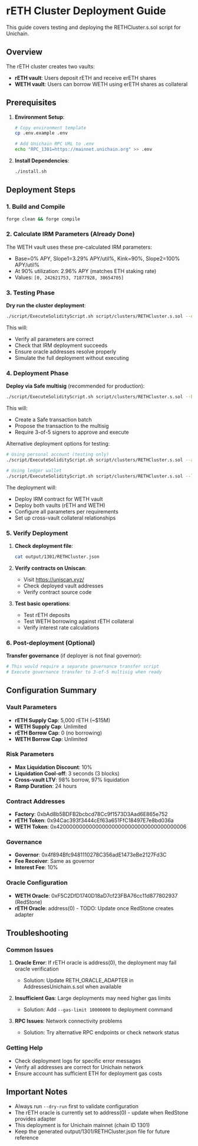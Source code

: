 # rETH Cluster Deployment Guide

This guide covers testing and deploying the RETHCluster.s.sol script for Unichain.

## Overview

The rETH cluster creates two vaults:
- **rETH vault**: Users deposit rETH and receive erETH shares
- **WETH vault**: Users can borrow WETH using erETH shares as collateral

## Prerequisites

1. **Environment Setup**:
   ```bash
   # Copy environment template
   cp .env.example .env
   
   # Add Unichain RPC URL to .env
   echo "RPC_1301=https://mainnet.unichain.org" >> .env
   ```

2. **Install Dependencies**:
   ```bash
   ./install.sh
   ```

## Deployment Steps

### 1. Build and Compile

```bash
forge clean && forge compile
```

### 2. Calculate IRM Parameters (Already Done)

The WETH vault uses these pre-calculated IRM parameters:
- Base=0% APY, Slope1=3.29% APY/util%, Kink=90%, Slope2=100% APY/util%
- At 90% utilization: 2.96% APY (matches ETH staking rate)
- Values: `[0, 242621753, 71877928, 38654705]`

### 3. Testing Phase

**Dry run the cluster deployment**:
```bash
./script/ExecuteSolidityScript.sh script/clusters/RETHCluster.s.sol --dry-run --rpc-url $RPC_1301
```

This will:
- Verify all parameters are correct
- Check that IRM deployment succeeds
- Ensure oracle addresses resolve properly
- Simulate the full deployment without executing

### 4. Deployment Phase

**Deploy via Safe multisig** (recommended for production):
```bash
./script/ExecuteSolidityScript.sh script/clusters/RETHCluster.s.sol --batch-via-safe 0x4f894Bfc9481110278C356adE1473eBe2127Fd3C --rpc-url $RPC_1301
```

This will:
- Create a Safe transaction batch
- Propose the transaction to the multisig
- Require 3-of-5 signers to approve and execute

Alternative deployment options for testing:
```bash
# Using personal account (testing only)
./script/ExecuteSolidityScript.sh script/clusters/RETHCluster.s.sol --account <DEPLOYER> --rpc-url $RPC_1301

# Using ledger wallet
./script/ExecuteSolidityScript.sh script/clusters/RETHCluster.s.sol --ledger --rpc-url $RPC_1301
```

The deployment will:
- Deploy IRM contract for WETH vault
- Deploy both vaults (rETH and WETH)
- Configure all parameters per requirements
- Set up cross-vault collateral relationships

### 5. Verify Deployment

1. **Check deployment file**:
   ```bash
   cat output/1301/RETHCluster.json
   ```

2. **Verify contracts on Uniscan**:
   - Visit https://uniscan.xyz/
   - Check deployed vault addresses
   - Verify contract source code

3. **Test basic operations**:
   - Test rETH deposits
   - Test WETH borrowing against rETH collateral
   - Verify interest rate calculations

### 6. Post-deployment (Optional)

**Transfer governance** (if deployer is not final governor):
```bash
# This would require a separate governance transfer script
# Execute governance transfer to 3-of-5 multisig when ready
```

## Configuration Summary

### Vault Parameters
- **rETH Supply Cap**: 5,000 rETH (~$15M)
- **WETH Supply Cap**: Unlimited
- **rETH Borrow Cap**: 0 (no borrowing)
- **WETH Borrow Cap**: Unlimited

### Risk Parameters
- **Max Liquidation Discount**: 10%
- **Liquidation Cool-off**: 3 seconds (3 blocks)
- **Cross-vault LTV**: 98% borrow, 97% liquidation
- **Ramp Duration**: 24 hours

### Contract Addresses
- **Factory**: 0xbAd8b5BDFB2bcbcd78Cc9f1573D3Aad6E865e752
- **rETH Token**: 0x94Cac393f3444cEf63a651FfC18497E7e8bd036a
- **WETH Token**: 0x4200000000000000000000000000000000000006

### Governance
- **Governor**: 0x4f894Bfc9481110278C356adE1473eBe2127Fd3C
- **Fee Receiver**: Same as governor
- **Interest Fee**: 10%

### Oracle Configuration
- **WETH Oracle**: 0xF5C2DfD1740D18aD7cf23FBA76cc11d877802937 (RedStone)
- **rETH Oracle**: address(0) - TODO: Update once RedStone creates adapter

## Troubleshooting

### Common Issues

1. **Oracle Error**: If rETH oracle is address(0), the deployment may fail oracle verification
   - Solution: Update RETH_ORACLE_ADAPTER in AddressesUnichain.s.sol when available

2. **Insufficient Gas**: Large deployments may need higher gas limits
   - Solution: Add `--gas-limit 10000000` to deployment command

3. **RPC Issues**: Network connectivity problems
   - Solution: Try alternative RPC endpoints or check network status

### Getting Help

- Check deployment logs for specific error messages
- Verify all addresses are correct for Unichain network
- Ensure account has sufficient ETH for deployment gas costs

## Important Notes

- Always run `--dry-run` first to validate configuration
- The rETH oracle is currently set to address(0) - update when RedStone provides adapter
- This deployment is for Unichain mainnet (chain ID 1301)
- Keep the generated output/1301/RETHCluster.json file for future reference